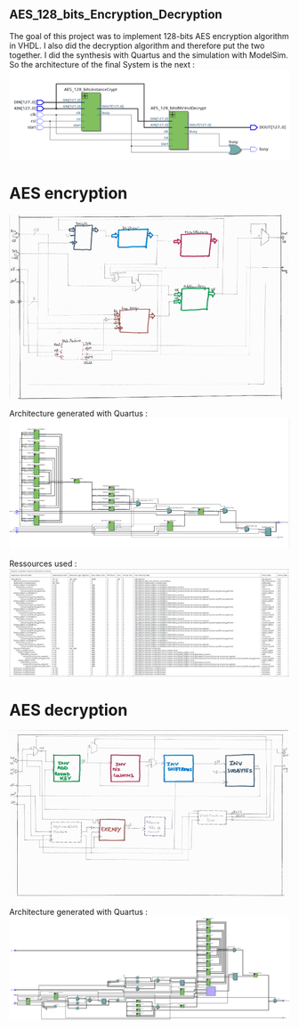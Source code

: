 ## AES_128_bits_Encryption_Decryption

The goal of this project was to implement 128-bits AES encryption algorithm in VHDL. I also did the decryption algorithm and therefore put the two together. 
I did the synthesis with Quartus and the simulation with ModelSim. 
So the architecture of the final System is the next :
![Architecture of the project](arch.png)


# AES encryption
![Architecture of the Encryption](archE.png)

Architecture generated with Quartus : 
![Architecture of the Encryption](archEf.png)

Ressources used : 
![Synthsesis of the Encryption](Ressources.png)


# AES decryption
![Architecture of the Decryption](archD.png)

Architecture generated with Quartus : 
![Architecture of the Decryption](archDf.png)
